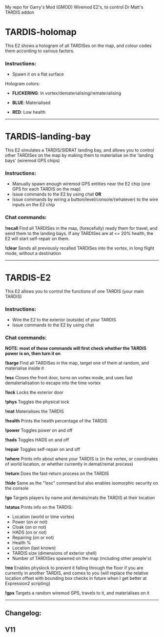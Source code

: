 My repo for Garry's Mod (GMOD) Wiremod E2's, to control Dr Matt's TARDIS addon


# TARDIS-holomap
This E2 shows a hologram of all TARDISes on the map, and colour codes them according to various factors.

### Instructions:
- Spawn it on a flat surface


Hologram colors:

- **FLICKERING**: In vortex/dematerialising/rematerialising

- **BLUE**: Materialised

- **RED**: Low health 


---


# TARDIS-landing-bay
This E2 simulates a TARDIS/SIDRAT landing bay, and allows you to control other TARDISes on the map by making them to materialise on the 'landing bays' (wiremod GPS chips)


### Instructions:
- Manually spawn enough wiremod GPS entities near the E2 chip (one GPS for each TARDIS on the map)
- Issue commands to the E2 by using chat
**OR**
- Issue commands by wiring a button/level/console/(whatever) to the wire inputs on the E2 chip


### Chat commands:

**!recall**
Find all TARDISes in the map, (forecefully) ready them for travel, and send them to the landing bays. If any TARDISes are at <= 20% health, the E2 will start self-repair on them.

**!clear**
Sends all previously recalled TARDISes into the vortex, in long flight mode, without a destination

---


# TARDIS-E2
This E2 allows you to control the functions of one TARDIS (your main TARDIS)


### Instructions:
- Wire the E2 to the exterior (outside) of your TARDIS
- Issue commands to the E2 by using chat


### Chat commands:

**NOTE: most of these commands will first check whether the TARDIS power is on, then turn it on**

**!barge**
Find all TARDISes in the map, target one of them at random, and materialise inside it

**!esc**
Closes the front door, turns on vortex mode, and uses fast dematerialisation to escape into the time vortex

**!lock**
Locks the exterior door

**!phys**
Toggles the physical lock

**!mat**
Materialises the TARDIS

**!health**
Prints the health percentage of the TARDIS

**!power**
Toggles power on and off

**!hads**
Toggles HADS on and off

**!repair**
Toggles self-repair on and off

**!where**
Prints info about where your TARDIS is (in the vortex, or coordinates of world location, or whether currently in demat/remat process)

**!return**
Does the fast-return process on the TARDIS

**!hide**
Same as the "!esc" command but also enables isomorphic security on the console

**!go <PLAYERNAME>**
Targets players by name and demats/mats the TARDIS at their location

**!status**
Prints info on the TARDIS:
- Location (world or time vortex)
- Power (on or not)
- Cloak (on or not)
- HADS (on or not)
- Repairing (on or not)
- Health %
- Location (last known)
- TARDIS size (dimensions of exterior shell)
- Number of TARDISes spawned on the map (including other people's)

**!me**
Enables physlock to prevent it falling through the floor if you are currently in another TARDIS, and comes to you (will replace the relative location offset with bounding box checks in future when I get better at Expression2 scripting)

**!gps**
Targets a random wiremod GPS, travels to it, and materialises on it


----------------------------------

## **Changelog:**

**V11**
- 

